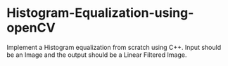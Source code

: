 # Histogram-Equalization-using-openCV


Implement a Histogram equalization from scratch using C++.  Input should be an Image and the output should be a Linear Filtered Image.
